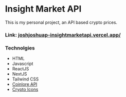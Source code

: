 # Insight Market API
<p> This is my personal project, an API based crypto prices. </p>

### Link: <a href='https://joshjoshuap-insightmarketapi.vercel.app/'> joshjoshuap-insightmarketapi.vercel.app/ </a>
### Technolgies
- HTML
- Javascript
- ReactJS
- NextJS
- Tailwind CSS
- <a href="https://www.coinlore.com/cryptocurrency-data-api"> Coinlore API </a>
- <a href="http://cryptoicons.co/"> Crypto Icons </a>
